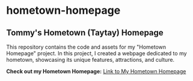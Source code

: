 # hometown-homepage

## Tommy's Hometown (Taytay) Homepage

This repository contains the code and assets for my "Hometown Homepage" project. In this project, I created a webpage dedicated to my hometown, showcasing its unique features, attractions, and culture.

**Check out my Hometown Homepage:** [Link to My Hometown Homepage](https://tommy-hometown-homepage.netlify.app)
